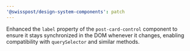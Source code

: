```yaml
---
'@swisspost/design-system-components': patch
---
```


Enhanced the `label` property of the `post-card-control` component to ensure it stays synchronized in the DOM whenever it changes, enabling compatibility with `querySelector` and similar methods.
